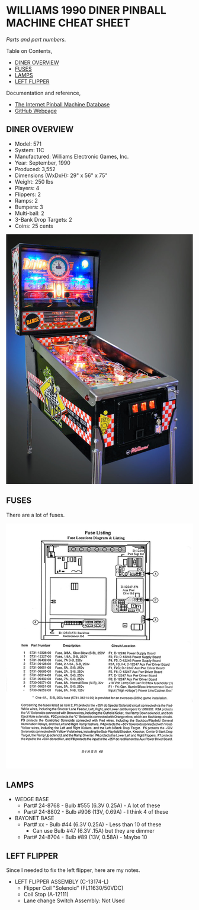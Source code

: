 # WILLIAMS 1990 DINER PINBALL MACHINE CHEAT SHEET

_Parts and part numbers._

Table on Contents,

* [DINER OVERVIEW](https://github.com/JeffDeCola/my-cheat-sheets/tree/master/other/random-things/williams-diner-pinball-machine-cheat-sheet#diner-overview)
* [FUSES](https://github.com/JeffDeCola/my-cheat-sheets/tree/master/other/random-things/williams-diner-pinball-machine-cheat-sheet#fuses)
* [LAMPS](https://github.com/JeffDeCola/my-cheat-sheets/tree/master/other/random-things/williams-diner-pinball-machine-cheat-sheet#lamps)
* [LEFT FLIPPER](https://github.com/JeffDeCola/my-cheat-sheets/tree/master/other/random-things/williams-diner-pinball-machine-cheat-sheet#left-flipper)

Documentation and reference,

* [The Internet Pinball Machine Database](https://www.ipdb.org/machine.cgi?id=681)
* [GitHub Webpage](https://jeffdecola.github.io/my-cheat-sheets/)

## DINER OVERVIEW

* Model: 571
* System: 11C
* Manufactured: Williams Electronic Games, Inc.
* Year: September, 1990
* Produced: 3,552
* Dimensions (WxDxH): 29" x 56" x 75"
* Weight: 250 lbs
* Players: 4
* Flippers: 2
* Ramps: 2
* Bumpers: 3
* Multi-ball: 2
* 3-Bank Drop Targets: 2
* Coins: 25 cents

![IMAGE - diner-pinball.jpg - IMAGE](../../../docs/pics/diner-pinball.jpg)

## FUSES

There are a lot of fuses.

![IMAGE - williams-diner-pinball-machine-fuses.jpg - IMAGE](../../../docs/pics/williams-diner-pinball-machine-fuses.jpg)

## LAMPS

* WEDGE BASE
  * Part# 24-8768 - Bulb #555 (6.3V 0.25A) - A lot of these
  * Part# 24-8802 - Bulb #906 (13V, 0.69A) - I think 4 of these
* BAYONET BASE
  * Part# xx - Bulb #44 (6.3V 0.25A) - Less than 10 of these
    * Can use Bulb #47 (6.3V .15A) but they are dimmer
  * Part# 24-8704 - Bulb #89 (13V, 0.58A) - Maybe 10

## LEFT FLIPPER

Since I needed to fix the left flipper, here are my notes.

* LEFT FLIPPER ASSEMBLY (C-13174-L)
  * Flipper Coil "Solenoid" (FL11630/50VDC)
  * Coil Stop (A-12111)
  * Lane change Switch Assembly: Not Used
